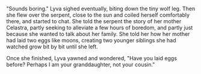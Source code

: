 "Sounds boring." Lyva sighed eventually, biting down the tiny wolf leg. Then she flew over the serpent, close to the sun and coiled herself comfortably there, and started to chat. She told the serpent the story of her mother Celastra, partly seeking to alleviate a few hours of boredom, and partly just because she wanted to talk about her family. She told her how her mother had laid two eggs like moons, creating two younger siblings she had watched grow bit by bit until she left.    

Once she finished, Lyva yawned and wondered, "Have you laid eggs before? Perhaps I am your granddaughter, not your cousin."